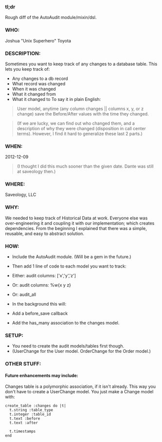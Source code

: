 
### tl;dr ###
Rough diff of the AutoAudit module/mixin/dsl.

### WHO: ###
Joshua "Unix Superhero" Toyota

### DESCRIPTION: ###
Sometimes you want to keep track of any changes to a database table.
This lets you keep track of:
* Any changes to a db record
* What record was changed
* When it was changed
* What it changed from
* What it changed to
To say it in plain English:
> User model, anytime (any column changes || columns x, y, or z change) save
> the Before/After values with the time they changed.

> (If we are lucky, we can find out who changed them, and a description of why
> they were changed (disposition in call center terms).  However, I find it
> hard to generalize these last 2 parts.)

### WHEN: ###
2012-12-09
> (I thought I did this much sooner than the given date.  Dante was still at
> saveology then.)

### WHERE: ###
Saveology, LLC

### WHY: ###
We needed to keep track of Historical Data at work.  Everyone else was
over-engineering it and coupling it with our implementation; which creates
dependencies.  From the beginning I explained that there was a simple,
reusable, and easy to abstract solution.

### HOW: ###
* Include the AutoAudit module.  (Will be a gem in the future.)
* Then add 1 line of code to each model you want to track:
 * Either:
   audit columns: ['x','y','z']
 * Or:
   audit columns: %w{x y z}
 * Or:
   audit_all

* In the background this will:
 * Add a before_save callback
 * Add the has_many association to the changes model.

### SETUP: ###
- You need to create the audit models/tables first though.
 - (UserChange for the User model.  OrderChange for the Order model.)


### OTHER STUFF: ###
#### Future enhancements may include: ####
Changes table is a polymorphic association, if it isn't already.  This way you
don't have to create a UserChange model.  You just make a Change model with:

    create_table :changes do |t|
      t.string :table_type
      t.integer :table_id
      t.text :before
      t.text :after
    
      t.timestamps
    end
